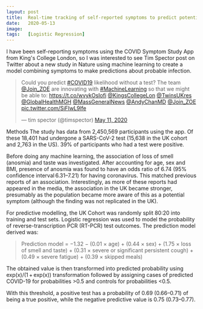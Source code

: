 ```yaml
---
layout: post
title:  Real-time tracking of self-reported symptoms to predict potential COVID-19
date:   2020-05-13
image:  
tags:   [Logistic Regression]
---
```

I have been self-reporting symptoms using the COVID Symptom Study App from King's College London, so I was interested to see Tim Spector post on Twitter about a new study in Nature using machine learning to create a model combining symptoms to make predictions about probable infection.

<blockquote class="twitter-tweet"><p lang="en" dir="ltr">Could you predict <a href="https://twitter.com/hashtag/COVID19?src=hash&amp;ref_src=twsrc%5Etfw">#COVID19</a> likelihood without a test? The team <a href="https://twitter.com/Join_ZOE?ref_src=twsrc%5Etfw">@Join_ZOE</a> are innovating with <a href="https://twitter.com/hashtag/MachineLearning?src=hash&amp;ref_src=twsrc%5Etfw">#MachineLearning</a> so that we might be able to: <a href="https://t.co/wvykOsIofi">https://t.co/wvykOsIofi</a> <a href="https://twitter.com/KingsCollegeLon?ref_src=twsrc%5Etfw">@KingsCollegeLon</a> <a href="https://twitter.com/TwinsUKres?ref_src=twsrc%5Etfw">@TwinsUKres</a> <a href="https://twitter.com/GlobalHealthMGH?ref_src=twsrc%5Etfw">@GlobalHealthMGH</a> <a href="https://twitter.com/MassGeneralNews?ref_src=twsrc%5Etfw">@MassGeneralNews</a> <a href="https://twitter.com/AndyChanMD?ref_src=twsrc%5Etfw">@AndyChanMD</a> <a href="https://twitter.com/Join_ZOE?ref_src=twsrc%5Etfw">@Join_ZOE</a> <a href="https://t.co/SiFIwL9lfe">pic.twitter.com/SiFIwL9lfe</a></p>&mdash; tim spector (@timspector) <a href="https://twitter.com/timspector/status/1259789366496542721?ref_src=twsrc%5Etfw">May 11, 2020</a></blockquote> <script async src="https://platform.twitter.com/widgets.js" charset="utf-8"></script>

Methods
The study has data from 2,450,569 participants using the app.  Of these 18,401 had undergone a SARS-CoV-2 test (15,638 in the UK cohort and 2,763 in the US).  39% of participants who had a test were positive.

Before doing any machine learning, the association of loss of smell (anosmia) and taste was investigated.  After accounting for age, sex and BMI, presence of anosmia was found to have an odds ratio of 6.74 (95% confidence interval 6.31–7.21) for having coronavirus.  This matched previous reports of an association.  Interestingly, as more of these reports had appeared in the media, the association in the UK became stronger, presumably as the population became more aware of this as a potential symptom (although the finding was not replicated in the UK).

For predictive modelling, the UK Cohort was randomly split 80:20 into training and test sets.
Logistic regression was used to model the probability of reverse-transcription PCR (RT-PCR) test outcomes.  The prediction model derived was:
> Prediction model = −1.32 − (0.01 × age) + (0.44 × sex) + (1.75 × loss of smell and taste) + (0.31 × severe or significant persistent cough) + (0.49 × severe fatigue) + (0.39 × skipped meals)

The obtained value is then transformed into predicted probability using exp(x)/(1 + exp(x)) transformation followed by assigning cases of predicted COVID-19 for probabilities >0.5 and controls for probabilities <0.5.

With this threshold, a positive test has a probability of 0.69 (0.66–0.71) of being a true positive, while the negative predictive value is 0.75 (0.73–0.77).
